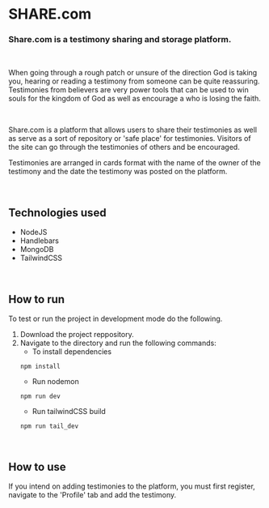 # SHARE.com

### Share.com is a testimony sharing and storage platform.

<br />

When going through a rough patch or unsure of the direction God is taking you, hearing or reading a testimony from someone can be quite reassuring. Testimonies from believers are very power tools that can be used to win souls for the kingdom of God as well as encourage a who is losing the faith.

<br />

Share.com is a platform that allows users to share their testimonies as well as serve as a sort of repository or 'safe place' for testimonies. Visitors of the site can go through the testimonies of others and be encouraged.

Testimonies are arranged in cards format with the name of the owner of the testimony and the date the testimony was posted on the platform.

<br />

## Technologies used
-   NodeJS
-   Handlebars
-   MongoDB
-   TailwindCSS

<br />

## How to run
To test or run the project in development mode do the following.
1. Download the project reppository.
2. Navigate to the directory and run the following commands:
    - To install dependencies
    ```
    npm install
    ```
    - Run nodemon
    ```
    npm run dev
    ```
    - Run tailwindCSS build
    ```
    npm run tail_dev
    ```
<br />

## How to use
If you intend on adding testimonies to the platform, you must first register, navigate to the 'Profile' tab and add the testimony.